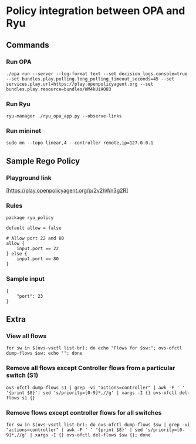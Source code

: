 # Policy integration between OPA and Ryu
## Commands
### Run OPA
```
./opa run --server --log-format text --set decision_logs.console=true --set bundles.play.polling.long_polling_timeout_seconds=45 --set services.play.url=https://play.openpolicyagent.org --set bundles.play.resource=bundles/WM4kUiAO83
```
### Run Ryu
```
ryu-manager ./ryu_opa_app.py --observe-links
```
### Run mininet
```
sudo mn --topo linear,4 --controller remote,ip=127.0.0.1
```

## Sample Rego Policy
### Playground link
[https://play.openpolicyagent.org/p/2v2hWn3g2R]
### Rules
```
package ryu_policy

default allow = false

# Allow port 22 and 80
allow {
    input.port == 22
} else {
    input.port == 80
}
```
### Sample input
```
{
    "port": 23
}
```

## Extra
### View all flows
```
for sw in $(ovs-vsctl list-br); do echo "Flows for $sw:"; ovs-ofctl dump-flows $sw; echo ""; done
```
### Remove all flows except Controller flows from a particular switch (S1)
```
ovs-ofctl dump-flows s1 | grep -vi "actions=controller" | awk -F ' ' '{print $8}'| sed 's/priority=[0-9]*,//g' | xargs -I {} ovs-ofctl del-flows s1 {}
```
### Remove flows except controller flows for all switches
```
for sw in $(ovs-vsctl list-br); do ovs-ofctl dump-flows $sw | grep -vi "actions=controller" | awk -F ' ' '{print $8}' | sed 's/priority=[0-9]*,//g' | xargs -I {} ovs-ofctl del-flows $sw {}; done
```
